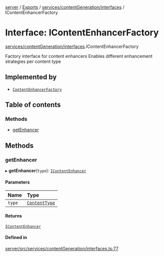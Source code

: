 [server](../README.md) / [Exports](../modules.md) / [services/contentGeneration/interfaces](../modules/services_contentGeneration_interfaces.md) / IContentEnhancerFactory

# Interface: IContentEnhancerFactory

[services/contentGeneration/interfaces](../modules/services_contentGeneration_interfaces.md).IContentEnhancerFactory

Factory interface for content enhancers
Enables different enhancement strategies per content type

## Implemented by

- [`ContentEnhancerFactory`](../classes/services_contentGeneration_ContentEnhancerFactory.ContentEnhancerFactory.md)

## Table of contents

### Methods

- [getEnhancer](services_contentGeneration_interfaces.IContentEnhancerFactory.md#getenhancer)

## Methods

### getEnhancer

▸ **getEnhancer**(`type`): [`IContentEnhancer`](services_contentGeneration_interfaces.IContentEnhancer.md)

#### Parameters

| Name | Type |
| :------ | :------ |
| `type` | [`ContentType`](../modules/types_Content.md#contenttype) |

#### Returns

[`IContentEnhancer`](services_contentGeneration_interfaces.IContentEnhancer.md)

#### Defined in

[server/src/services/contentGeneration/interfaces.ts:77](https://github.com/niklas-joh/french-learning-platform/blob/f88c80a984d39a715bd427891d156cc94cff3831/server/src/services/contentGeneration/interfaces.ts#L77)

